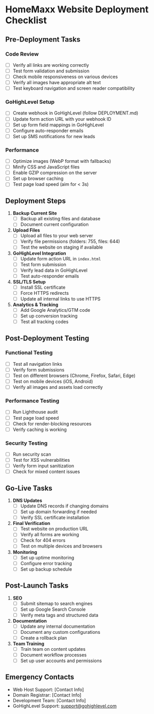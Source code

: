 # HomeMaxx Website Deployment Checklist

## Pre-Deployment Tasks

### Code Review
- [ ] Verify all links are working correctly
- [ ] Test form validation and submission
- [ ] Check mobile responsiveness on various devices
- [ ] Verify all images have appropriate alt text
- [ ] Test keyboard navigation and screen reader compatibility

### GoHighLevel Setup
- [ ] Create webhook in GoHighLevel (follow DEPLOYMENT.md)
- [ ] Update form action URL with your webhook ID
- [ ] Set up form field mappings in GoHighLevel
- [ ] Configure auto-responder emails
- [ ] Set up SMS notifications for new leads

### Performance
- [ ] Optimize images (WebP format with fallbacks)
- [ ] Minify CSS and JavaScript files
- [ ] Enable GZIP compression on the server
- [ ] Set up browser caching
- [ ] Test page load speed (aim for < 3s)

## Deployment Steps

1. **Backup Current Site**
   - [ ] Backup all existing files and database
   - [ ] Document current configuration

2. **Upload Files**
   - [ ] Upload all files to your web server
   - [ ] Verify file permissions (folders: 755, files: 644)
   - [ ] Test the website on staging if available

3. **GoHighLevel Integration**
   - [ ] Update form action URL in `index.html`
   - [ ] Test form submission
   - [ ] Verify lead data in GoHighLevel
   - [ ] Test auto-responder emails

4. **SSL/TLS Setup**
   - [ ] Install SSL certificate
   - [ ] Force HTTPS redirects
   - [ ] Update all internal links to use HTTPS

5. **Analytics & Tracking**
   - [ ] Add Google Analytics/GTM code
   - [ ] Set up conversion tracking
   - [ ] Test all tracking codes

## Post-Deployment Testing

### Functional Testing
- [ ] Test all navigation links
- [ ] Verify form submissions
- [ ] Test on different browsers (Chrome, Firefox, Safari, Edge)
- [ ] Test on mobile devices (iOS, Android)
- [ ] Verify all images and assets load correctly

### Performance Testing
- [ ] Run Lighthouse audit
- [ ] Test page load speed
- [ ] Check for render-blocking resources
- [ ] Verify caching is working

### Security Testing
- [ ] Run security scan
- [ ] Test for XSS vulnerabilities
- [ ] Verify form input sanitization
- [ ] Check for mixed content issues

## Go-Live Tasks

1. **DNS Updates**
   - [ ] Update DNS records if changing domains
   - [ ] Set up domain forwarding if needed
   - [ ] Verify SSL certificate installation

2. **Final Verification**
   - [ ] Test website on production URL
   - [ ] Verify all forms are working
   - [ ] Check for 404 errors
   - [ ] Test on multiple devices and browsers

3. **Monitoring**
   - [ ] Set up uptime monitoring
   - [ ] Configure error tracking
   - [ ] Set up backup schedule

## Post-Launch Tasks

1. **SEO**
   - [ ] Submit sitemap to search engines
   - [ ] Set up Google Search Console
   - [ ] Verify meta tags and structured data

2. **Documentation**
   - [ ] Update any internal documentation
   - [ ] Document any custom configurations
   - [ ] Create a rollback plan

3. **Team Training**
   - [ ] Train team on content updates
   - [ ] Document workflow processes
   - [ ] Set up user accounts and permissions

## Emergency Contacts

- Web Host Support: [Contact Info]
- Domain Registrar: [Contact Info]
- Development Team: [Contact Info]
- GoHighLevel Support: support@gohighlevel.com

